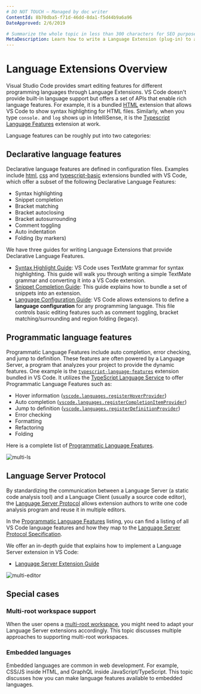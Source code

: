 ```yaml
---
# DO NOT TOUCH — Managed by doc writer
ContentId: 8b70dba5-f71d-46dd-8da1-f5d44b9a6a96
DateApproved: 2/6/2019

# Summarize the whole topic in less than 300 characters for SEO purpose
MetaDescription: Learn how to write a Language Extension (plug-in) to add support for a programming language in Visual Studio Code.
---
```


# Language Extensions Overview

Visual Studio Code provides smart editing features for different programming languages through Language Extensions. VS Code doesn't provide built-in language support but offers a set of APIs that enable rich language features. For example, it is a bundled [HTML](https://github.com/Microsoft/vscode/tree/master/extensions/html) extension that allows VS Code to show syntax highlighting for HTML files. Similarly, when you type `console.` and `log` shows up in IntelliSense, it is the [Typescript Language Features](https://github.com/Microsoft/vscode/tree/master/extensions/typescript-language-features) extension at work.

Language features can be roughly put into two categories:

## Declarative language features

Declarative language features are defined in configuration files. Examples include [html](https://github.com/Microsoft/vscode/tree/master/extensions/html), [css](https://github.com/Microsoft/vscode/tree/master/extensions/css) and [typescript-basic](https://github.com/Microsoft/vscode/tree/master/extensions/typescript-basics) extensions bundled with VS Code, which offer a subset of the following Declarative Language Features:

- Syntax highlighting
- Snippet completion
- Bracket matching
- Bracket autoclosing
- Bracket autosurrounding
- Comment toggling
- Auto indentation
- Folding (by markers)

We have three guides for writing Language Extensions that provide Declarative Language Features.

- [Syntax Highlight Guide](/api/language-extensions/syntax-highlight-guide): VS Code uses TextMate grammar for syntax highlighting. This guide will walk you through writing a simple TextMate grammar and converting it into a VS Code extension.
- [Snippet Completion Guide](/api/language-extensions/snippet-guide): This guide explains how to bundle a set of snippets into an extension.
- [Language Configuration Guide](/api/language-extensions/language-configuration-guide): VS Code allows extensions to define a **language configuration** for any programming language. This file controls basic editing features such as comment toggling, bracket matching/surrounding and region folding (legacy).

## Programmatic language features

Programmatic Language Features include auto completion, error checking, and jump to definition. These features are often powered by a Language Server, a program that analyzes your project to provide the dynamic features.
One example is the [`typescript-language-features`](https://github.com/Microsoft/vscode/tree/master/extensions/typescript-language-features) extension bundled in VS Code. It utilizes the [TypeScript Language Service](https://github.com/Microsoft/TypeScript/wiki/Using-the-Language-Service-API) to offer Programmatic Language Features such as:

- Hover information ([`vscode.languages.registerHoverProvider`](/api/references/vscode-api#languages.registerHoverProvider))
- Auto completion ([`vscode.languages.registerCompletionItemProvider`](/api/references/vscode-api#languages.registerCompletionItemProvider))
- Jump to definition ([`vscode.languages.registerDefinitionProvider`](/api/references/vscode-api#languages.registerDefinitionProvider))
- Error checking
- Formatting
- Refactoring
- Folding

Here is a complete list of [Programmatic Language Features](/api/language-extensions/programmatic-language-features).

![multi-ls](images/overview/multi-ls.png)

## Language Server Protocol

By standardizing the communication between a Language Server (a static code analysis tool) and a Language Client (usually a source code editor), the [Language Server Protocol](https://microsoft.github.io/language-server-protocol/) allows extension authors to write one code analysis program and reuse it in multiple editors.

In the [Programmatic Language Features](/api/language-extensions/programmatic-language-features) listing, you can find a listing of all VS Code language features and how they map to the [Language Server Protocol Specification](https://microsoft.github.io/language-server-protocol/specification).

We offer an in-depth guide that explains how to implement a Language Server extension in VS Code:

- [Language Server Extension Guide](/api/language-extensions/language-server-extension-guide)

![multi-editor](images/overview/multi-editor.png)

## Special cases

### Multi-root workspace support

When the user opens a [multi-root workspace](/docs/editor/multi-root-workspaces), you might need to adapt your Language Server extensions accordingly. This topic discusses multiple approaches to supporting multi-root workspaces.

### Embedded languages

Embedded languages are common in web development. For example, CSS/JS inside HTML, and GraphQL inside JavaScript/TypeScript. This topic discusses how you can make language features available to embedded languages.
